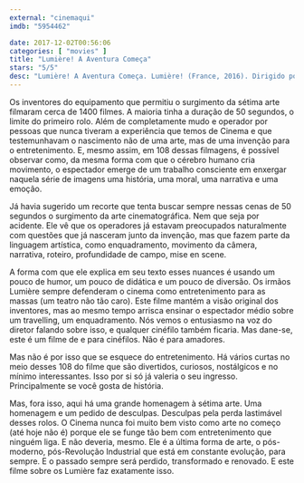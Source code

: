 ```yaml
---
external: "cinemaqui"
imdb: "5954462"

date: 2017-12-02T00:56:06
categories: [ "movies" ]
title: "Lumière! A Aventura Começa"
stars: "5/5"
desc: "Lumière! A Aventura Começa. Lumière! (France, 2016). Dirigido por Thierry Frémaux. Escrito por Thierry Frémaux. Com Thierry Frémaux (Narrator), Martin Scorsese (Himself), François Clerc (The Gardener), Benoît Duval (The Boy), Leopoldo Fregoli (Himself), Loie Fuller (Herself), Madeleine Koehler (Herself), Mrs. Auguste Lumiere (Herself), Andrée Lumière (Himself)."
---
```

Os inventores do equipamento que permitiu o surgimento da sétima arte filmaram cerca de 1400 filmes. A maioria tinha a duração de 50 segundos, o limite do primeiro rolo. Além de completamente mudo e operador por pessoas que nunca tiveram a experiência que temos de Cinema e que testemunhavam o nascimento não de uma arte, mas de uma invenção para o entretenimento. E, mesmo assim, em 108 dessas filmagens, é possível observar como, da mesma forma com que o cérebro humano cria movimento, o espectador emerge de um trabalho consciente em enxergar naquela série de imagens uma história, uma moral, uma narrativa e uma emoção.

Já havia sugerido um recorte que tenta buscar sempre nessas cenas de 50 segundos o surgimento da arte cinematográfica. Nem que seja por acidente. Ele vê que os operadores já estavam preocupados naturalmente com questões que já nasceram junto da invenção, mas que fazem parte da linguagem artística, como enquadramento, movimento da câmera, narrativa, roteiro, profundidade de campo, mise en scene.

A forma com que ele explica em seu texto esses nuances é usando um pouco de humor, um pouco de didática e um pouco de diversão. Os irmãos Lumière sempre defenderam o cinema como entretenimento para as massas (um teatro não tão caro). Este filme mantém a visão original dos inventores, mas ao mesmo tempo arrisca ensinar o espectador médio sobre um travelling, um enquadramento. Nós vemos o entusiasmo na voz do diretor falando sobre isso, e qualquer cinéfilo também ficaria. Mas dane-se, este é um filme de e para cinéfilos. Não é para amadores.

Mas não é por isso que se esquece do entretenimento. Há vários curtas no meio desses 108 do filme que são divertidos, curiosos, nostálgicos e no mínimo interessantes. Isso por si só já valeria o seu ingresso. Principalmente se você gosta de história.

Mas, fora isso, aqui há uma grande homenagem à sétima arte. Uma homenagem e um pedido de desculpas. Desculpas pela perda lastimável desses rolos. O Cinema nunca foi muito bem visto como arte no começo (até hoje não é) porque ele se funge tão bem com entretenimento que ninguém liga. E não deveria, mesmo. Ele é a última forma de arte, o pós-moderno, pós-Revolução Industrial que está em constante evolução, para sempre. E o passado sempre será perdido, transformado e renovado. E este filme sobre os Lumière faz exatamente isso.
